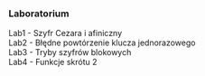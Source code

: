 ### Laboratorium
Lab1 - Szyfr Cezara i afiniczny   
Lab2 - Błędne powtórzenie klucza jednorazowego   
Lab3 - Tryby szyfrów blokowych   
Lab4 - Funkcje skrótu 2   
